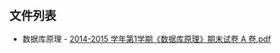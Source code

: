 

## 文件列表

  - 数据库原理
        - [2014-2015 学年第1学期《数据库原理》期末试卷 A 卷.pdf](https://github.com/bjut-swift/BJUT-Helper/raw/master/./%E6%95%B0%E6%8D%AE%E5%BA%93%E5%8E%9F%E7%90%86/2014-2015%20%E5%AD%A6%E5%B9%B4%E7%AC%AC1%E5%AD%A6%E6%9C%9F%E3%80%8A%E6%95%B0%E6%8D%AE%E5%BA%93%E5%8E%9F%E7%90%86%E3%80%8B%E6%9C%9F%E6%9C%AB%E8%AF%95%E5%8D%B7%20A%20%E5%8D%B7.pdf)
